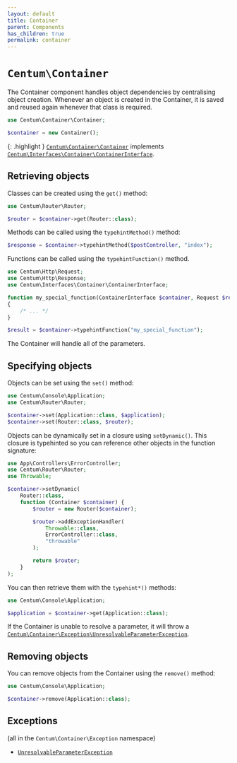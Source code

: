 ```yaml
---
layout: default
title: Container
parent: Components
has_children: true
permalink: container
---
```




# `Centum\Container`

The Container component handles object dependencies by centralising object creation.
Whenever an object is created in the Container, it is saved and reused again whenever that class is required.

```php
use Centum\Container\Container;

$container = new Container();
```

{: .highlight }
[`Centum\Container\Container`](https://github.com/SidRoberts/centum/blob/development/src/Container/Container.php) implements [`Centum\Interfaces\Container\ContainerInterface`](https://github.com/SidRoberts/centum/blob/development/src/Interfaces/Container/ContainerInterface.php).



## Retrieving objects

Classes can be created using the `get()` method:

```php
use Centum\Router\Router;

$router = $container->get(Router::class);
```

Methods can be called using the `typehintMethod()` method:

```php
$response = $container->typehintMethod($postController, "index");
```

Functions can be called using the `typehintFunction()` method.

```php
use Centum\Http\Request;
use Centum\Http\Response;
use Centum\Interfaces\Container\ContainerInterface;

function my_special_function(ContainerInterface $container, Request $request, Response $response)
{
    /* ... */
}

$result = $container->typehintFunction("my_special_function");
```

The Container will handle all of the parameters.



## Specifying objects

Objects can be set using the `set()` method:

```php
use Centum\Console\Application;
use Centum\Router\Router;

$container->set(Application::class, $application);
$container->set(Router::class, $router);
```

Objects can be dynamically set in a closure using `setDynamic()`.
This closure is typehinted so you can reference other objects in the function signature:

```php
use App\Controllers\ErrorController;
use Centum\Router\Router;
use Throwable;

$container->setDynamic(
    Router::class,
    function (Container $container) {
        $router = new Router($container);

        $router->addExceptionHandler(
            Throwable::class,
            ErrorController::class,
            "throwable"
        );

        return $router;
    }
);
```

You can then retrieve them with the `typehint*()` methods:

```php
use Centum\Console\Application;

$application = $container->get(Application::class);
```

If the Container is unable to resolve a parameter, it will throw a [`Centum\Container\Exception\UnresolvableParameterException`](https://github.com/SidRoberts/centum/blob/development/src/Container/Exception/UnresolvableParameterException.php).



## Removing objects

You can remove objects from the Container using the `remove()` method:

```php
use Centum\Console\Application;

$container->remove(Application::class);
```



## Exceptions

(all in the `Centum\Container\Exception` namespace)

- [`UnresolvableParameterException`](https://github.com/SidRoberts/centum/blob/development/src/Container/Exception/UnresolvableParameterException.php)
